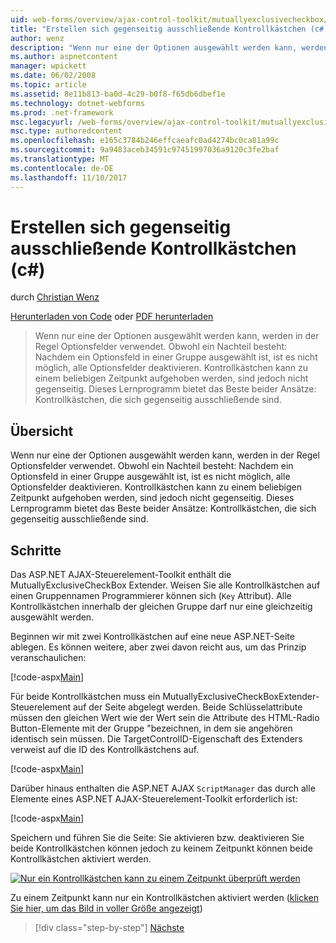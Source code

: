 ```yaml
---
uid: web-forms/overview/ajax-control-toolkit/mutuallyexclusivecheckbox/creating-mutually-exclusive-checkboxes-cs
title: "Erstellen sich gegenseitig ausschließende Kontrollkästchen (c#) | Microsoft Docs"
author: wenz
description: "Wenn nur eine der Optionen ausgewählt werden kann, werden in der Regel Optionsfelder verwendet. Obwohl ein Nachteil besteht: Nachdem ein Optionsfeld in einer Gruppe ausgewählt ist,..."
ms.author: aspnetcontent
manager: wpickett
ms.date: 06/02/2008
ms.topic: article
ms.assetid: 8e11b813-ba0d-4c29-b0f8-f65db6dbef1e
ms.technology: dotnet-webforms
ms.prod: .net-framework
msc.legacyurl: /web-forms/overview/ajax-control-toolkit/mutuallyexclusivecheckbox/creating-mutually-exclusive-checkboxes-cs
msc.type: authoredcontent
ms.openlocfilehash: e165c3784b246effcaeafc0ad4274bc0ca81a99c
ms.sourcegitcommit: 9a9483aceb34591c97451997036a9120c3fe2baf
ms.translationtype: MT
ms.contentlocale: de-DE
ms.lasthandoff: 11/10/2017
---
```

<a name="creating-mutually-exclusive-checkboxes-c"></a>Erstellen sich gegenseitig ausschließende Kontrollkästchen (c#)
====================
durch [Christian Wenz](https://github.com/wenz)

[Herunterladen von Code](http://download.microsoft.com/download/9/3/f/93f8daea-bebd-4821-833b-95205389c7d0/MutuallyExclusiveCheckBox0.cs.zip) oder [PDF herunterladen](http://download.microsoft.com/download/b/6/a/b6ae89ee-df69-4c87-9bfb-ad1eb2b23373/mutuallyexclusivecheckbox0CS.pdf)

> Wenn nur eine der Optionen ausgewählt werden kann, werden in der Regel Optionsfelder verwendet. Obwohl ein Nachteil besteht: Nachdem ein Optionsfeld in einer Gruppe ausgewählt ist, ist es nicht möglich, alle Optionsfelder deaktivieren. Kontrollkästchen kann zu einem beliebigen Zeitpunkt aufgehoben werden, sind jedoch nicht gegenseitig. Dieses Lernprogramm bietet das Beste beider Ansätze: Kontrollkästchen, die sich gegenseitig ausschließende sind.


## <a name="overview"></a>Übersicht

Wenn nur eine der Optionen ausgewählt werden kann, werden in der Regel Optionsfelder verwendet. Obwohl ein Nachteil besteht: Nachdem ein Optionsfeld in einer Gruppe ausgewählt ist, ist es nicht möglich, alle Optionsfelder deaktivieren. Kontrollkästchen kann zu einem beliebigen Zeitpunkt aufgehoben werden, sind jedoch nicht gegenseitig. Dieses Lernprogramm bietet das Beste beider Ansätze: Kontrollkästchen, die sich gegenseitig ausschließende sind.

## <a name="steps"></a>Schritte

Das ASP.NET AJAX-Steuerelement-Toolkit enthält die MutuallyExclusiveCheckBox Extender. Weisen Sie alle Kontrollkästchen auf einen Gruppennamen Programmierer können sich (`Key` Attribut). Alle Kontrollkästchen innerhalb der gleichen Gruppe darf nur eine gleichzeitig ausgewählt werden.

Beginnen wir mit zwei Kontrollkästchen auf eine neue ASP.NET-Seite ablegen. Es können weitere, aber zwei davon reicht aus, um das Prinzip veranschaulichen:

[!code-aspx[Main](creating-mutually-exclusive-checkboxes-cs/samples/sample1.aspx)]

Für beide Kontrollkästchen muss ein MutuallyExclusiveCheckBoxExtender-Steuerelement auf der Seite abgelegt werden. Beide Schlüsselattribute müssen den gleichen Wert wie der Wert sein die Attribute des HTML-Radio Button-Elemente mit der Gruppe "bezeichnen, in dem sie angehören identisch sein müssen. Die TargetControlID-Eigenschaft des Extenders verweist auf die ID des Kontrollkästchens auf.

[!code-aspx[Main](creating-mutually-exclusive-checkboxes-cs/samples/sample2.aspx)]

Darüber hinaus enthalten die ASP.NET AJAX `ScriptManager` das durch alle Elemente eines ASP.NET AJAX-Steuerelement-Toolkit erforderlich ist:

[!code-aspx[Main](creating-mutually-exclusive-checkboxes-cs/samples/sample3.aspx)]

Speichern und führen Sie die Seite: Sie aktivieren bzw. deaktivieren Sie beide Kontrollkästchen können jedoch zu keinem Zeitpunkt können beide Kontrollkästchen aktiviert werden.


[![Nur ein Kontrollkästchen kann zu einem Zeitpunkt überprüft werden](creating-mutually-exclusive-checkboxes-cs/_static/image2.png)](creating-mutually-exclusive-checkboxes-cs/_static/image1.png)

Zu einem Zeitpunkt kann nur ein Kontrollkästchen aktiviert werden ([klicken Sie hier, um das Bild in voller Größe angezeigt](creating-mutually-exclusive-checkboxes-cs/_static/image3.png))

>[!div class="step-by-step"]
[Nächste](creating-mutually-exclusive-checkboxes-vb.md)
